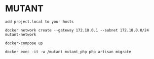 # MUTANT
    
    add project.local to your hosts

    docker network create --gateway 172.18.0.1 --subnet 172.18.0.0/24 mutant-network

    docker-compose up

    docker exec -it -w /mutant mutant_php php artisan migrate
